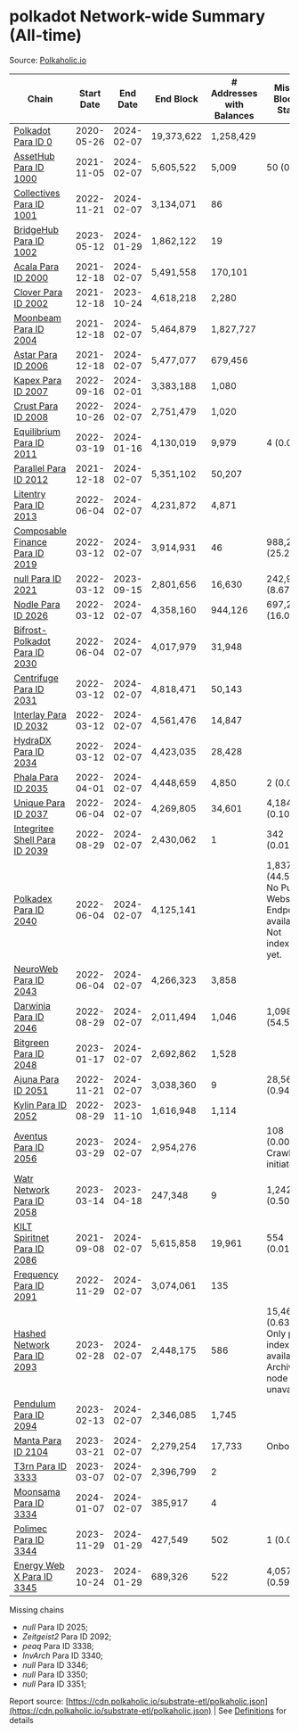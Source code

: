 # polkadot Network-wide Summary (All-time)

Source: [Polkaholic.io](https://polkaholic.io)


| Chain            | Start Date | End Date | End Block | # Addresses with Balances | Missing Blocks / Status |
| ---------------- | ---------- | ---------| --------- | ------------------------- | ----------------------- |
| [Polkadot Para ID 0](/polkadot/0-polkadot) | 2020-05-26 | 2024-02-07 | 19,373,622 |  1,258,429 |    |
| [AssetHub Para ID 1000](/polkadot/1000-assethub) | 2021-11-05 | 2024-02-07 | 5,605,522 |  5,009 | 50 (0.00%)  |
| [Collectives Para ID 1001](/polkadot/1001-collectives) | 2022-11-21 | 2024-02-07 | 3,134,071 |  86 |    |
| [BridgeHub Para ID 1002](/polkadot/1002-bridgehub) | 2023-05-12 | 2024-01-29 | 1,862,122 |  19 |    |
| [Acala Para ID 2000](/polkadot/2000-acala) | 2021-12-18 | 2024-02-07 | 5,491,558 |  170,101 |    |
| [Clover Para ID 2002](/polkadot/2002-clover) | 2021-12-18 | 2023-10-24 | 4,618,218 |  2,280 |    |
| [Moonbeam Para ID 2004](/polkadot/2004-moonbeam) | 2021-12-18 | 2024-02-07 | 5,464,879 |  1,827,727 |    |
| [Astar Para ID 2006](/polkadot/2006-astar) | 2021-12-18 | 2024-02-07 | 5,477,077 |  679,456 |    |
| [Kapex Para ID 2007](/polkadot/2007-kapex) | 2022-09-16 | 2024-02-01 | 3,383,188 |  1,080 |    |
| [Crust Para ID 2008](/polkadot/2008-crust) | 2022-10-26 | 2024-02-07 | 2,751,479 |  1,020 |    |
| [Equilibrium Para ID 2011](/polkadot/2011-equilibrium) | 2022-03-19 | 2024-01-16 | 4,130,019 |  9,979 | 4 (0.00%)  |
| [Parallel Para ID 2012](/polkadot/2012-parallel) | 2021-12-18 | 2024-02-07 | 5,351,102 |  50,207 |    |
| [Litentry Para ID 2013](/polkadot/2013-litentry) | 2022-06-04 | 2024-02-07 | 4,231,872 |  4,871 |    |
| [Composable Finance Para ID 2019](/polkadot/2019-composable) | 2022-03-12 | 2024-02-07 | 3,914,931 |  46 | 988,228 (25.24%)  |
| [null Para ID 2021](/polkadot/2021-efinity) | 2022-03-12 | 2023-09-15 | 2,801,656 |  16,630 | 242,949 (8.67%)  |
| [Nodle Para ID 2026](/polkadot/2026-nodle) | 2022-03-12 | 2024-02-07 | 4,358,160 |  944,126 | 697,249 (16.00%)  |
| [Bifrost-Polkadot Para ID 2030](/polkadot/2030-bifrost) | 2022-06-04 | 2024-02-07 | 4,017,979 |  31,948 |    |
| [Centrifuge Para ID 2031](/polkadot/2031-centrifuge) | 2022-03-12 | 2024-02-07 | 4,818,471 |  50,143 |    |
| [Interlay Para ID 2032](/polkadot/2032-interlay) | 2022-03-12 | 2024-02-07 | 4,561,476 |  14,847 |    |
| [HydraDX Para ID 2034](/polkadot/2034-hydradx) | 2022-03-12 | 2024-02-07 | 4,423,035 |  28,428 |    |
| [Phala Para ID 2035](/polkadot/2035-phala) | 2022-04-01 | 2024-02-07 | 4,448,659 |  4,850 | 2 (0.00%)  |
| [Unique Para ID 2037](/polkadot/2037-unique) | 2022-06-04 | 2024-02-07 | 4,269,805 |  34,601 | 4,184 (0.10%)  |
| [Integritee Shell Para ID 2039](/polkadot/2039-integritee) | 2022-08-29 | 2024-02-07 | 2,430,062 |  1 | 342 (0.01%)  |
| [Polkadex Para ID 2040](/polkadot/2040-polkadex) | 2022-06-04 | 2024-02-07 | 4,125,141 |   | 1,837,152 (44.54%) No Public Websocket Endpoint available: Not indexing yet. |
| [NeuroWeb Para ID 2043](/polkadot/2043-neuroweb) | 2022-06-04 | 2024-02-07 | 4,266,323 |  3,858 |    |
| [Darwinia Para ID 2046](/polkadot/2046-darwinia) | 2022-08-29 | 2024-02-07 | 2,011,494 |  1,046 | 1,098,047 (54.59%)  |
| [Bitgreen Para ID 2048](/polkadot/2048-bitgreen) | 2023-01-17 | 2024-02-07 | 2,692,862 |  1,528 |    |
| [Ajuna Para ID 2051](/polkadot/2051-ajuna) | 2022-11-21 | 2024-02-07 | 3,038,360 |  9 | 28,565 (0.94%)  |
| [Kylin Para ID 2052](/polkadot/2052-kylin) | 2022-08-29 | 2023-11-10 | 1,616,948 |  1,114 |    |
| [Aventus Para ID 2056](/polkadot/2056-aventus) | 2023-03-29 | 2024-02-07 | 2,954,276 |   | 108 (0.00%) Crawling initiated |
| [Watr Network Para ID 2058](/polkadot/2058-watr) | 2023-03-14 | 2023-04-18 | 247,348 |  9 | 1,242 (0.50%)  |
| [KILT Spiritnet Para ID 2086](/polkadot/2086-kilt) | 2021-09-08 | 2024-02-07 | 5,615,858 |  19,961 | 554 (0.01%)  |
| [Frequency Para ID 2091](/polkadot/2091-frequency) | 2022-11-29 | 2024-02-07 | 3,074,061 |  135 |    |
| [Hashed Network Para ID 2093](/polkadot/2093-hashed) | 2023-02-28 | 2024-02-07 | 2,448,175 |  586 | 15,464 (0.63%) Only partial index available: Archive node unavailable |
| [Pendulum Para ID 2094](/polkadot/2094-pendulum) | 2023-02-13 | 2024-02-07 | 2,346,085 |  1,745 |    |
| [Manta Para ID 2104](/polkadot/2104-manta) | 2023-03-21 | 2024-02-07 | 2,279,254 |  17,733 |   Onboarding |
| [T3rn Para ID 3333](/polkadot/3333-t3rn) | 2023-03-07 | 2024-02-07 | 2,396,799 |  2 |    |
| [Moonsama Para ID 3334](/polkadot/3334-moonsama) | 2024-01-07 | 2024-02-07 | 385,917 |  4 |    |
| [Polimec Para ID 3344](/polkadot/3344-polimec) | 2023-11-29 | 2024-01-29 | 427,549 |  502 | 1 (0.00%)  |
| [Energy Web X Para ID 3345](/polkadot/3345-energywebx) | 2023-10-24 | 2024-01-29 | 689,326 |  522 | 4,057 (0.59%)  |

Missing chains


* *null* Para ID 2025; 
* *Zeitgeist2* Para ID 2092; 
* *peaq* Para ID 3338; 
* *InvArch* Para ID 3340; 
* *null* Para ID 3346; 
* *null* Para ID 3350; 
* *null* Para ID 3351; 

Report source: [https://cdn.polkaholic.io/substrate-etl/polkaholic.json](https://cdn.polkaholic.io/substrate-etl/polkaholic.json) | See [Definitions](/DEFINITIONS.md) for details
